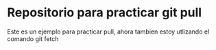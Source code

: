 # Repositorio para practicar git pull
Este es un ejemplo para practicar pull, ahora tambien estoy utlizando el comando git fetch

